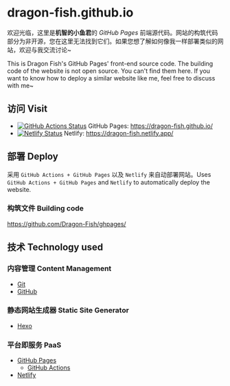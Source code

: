 # dragon-fish.github.io

欢迎光临，这里是**机智的小鱼君**的 _GitHub Pages_ 前端源代码。网站的构筑代码部分为非开源，您在这里无法找到它们。如果您想了解如何像我一样部署类似的网站，欢迎与我交流讨论~

This is Dragon Fish's GitHub Pages' front-end source code. The building code of the website is not open source. You can't find them here. If you want to know how to deploy a similar website like me, feel free to discuss with me~

## 访问 Visit

- [![GitHub Actions Status](<https://github.com/Dragon-Fish/ghpages/workflows/自动部署 Hexo (GitHub Actions)/badge.svg>)](https://github.com/Dragon-Fish/ghpages/actions) GitHub Pages: https://dragon-fish.github.io/
- [![Netlify Status](<https://api.netlify.com/api/v1/badges/6a0d581c-16d1-4368-98a6-be93d5abd6ca/deploy-status.svg>)](https://app.netlify.com/sites/dragon-fish/deploys) Netlify: https://dragon-fish.netlify.app/

## 部署 Deploy

采用 `GitHub Actions + GitHub Pages` 以及 `Netlify` 来自动部署网站。Uses `GitHub Actions + GitHub Pages` and `Netlify` to automatically deploy the website.

### 构筑文件 Building code

https://github.com/Dragon-Fish/ghpages/

## 技术 Technology used

### 内容管理 Content Management

- [Git](https://git-scm.com/)
- [GitHub](https://github.com/)

### 静态网站生成器 Static Site Generator

- [Hexo](https://hexo.io/)

### 平台即服务 PaaS

- [GitHub Pages](https://pages.github.com/)
  - [GitHub Actions](https://help.github.com/en/actions/getting-started-with-github-actions/about-github-actions)
- [Netlify](https://www.netlify.com/)
